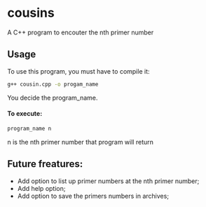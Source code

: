 # cousins
A C++ program to encouter the nth primer number

## Usage
To use this program, you must have to compile it:

```Bash
g++ cousin.cpp -o progam_name
```
You decide the program_name.

#### To execute:

```Bash
program_name n
```

n is the nth primer number that program will return

## Future freatures:
- Add option to list up primer numbers at the nth primer number;
- Add help option;
- Add option to save the primers numbers in archives;
